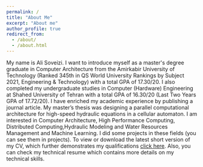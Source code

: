 ```yaml
---
permalink: /
title: "About Me"
excerpt: "About me"
author_profile: true
redirect_from: 
  - /about/
  - /about.html
---
```


My name is Ali Soveizi. I want to introduce myself as a master's degree graduate in Computer Architecture from the Amirkabir University of Technology (Ranked 345th in QS World University Rankings by Subject 2021, Engineering & Technology) with a total GPA of 17.30/20. I also completed my undergraduate studies in Computer (Hardware) Engineering at Shahed University of Tehran with a total GPA of 16.30/20 (Last Two Years GPA of 17.72/20). I have enriched my academic experience by publishing a journal article. My master’s thesis was designing a parallel computational architecture for high-speed hydraulic equations in a cellular automaton. I am interested in Computer Architecture, High Performance Computing, Distributed Computing,Hydraulic Modeling and Water Resources Management and Machine Learning. I did some projects in these fields (you can see them in projects).
To view or download the latest short version of my CV, which further demonstrates my qualifications [click here](https://drive.google.com/file/d/1xlbSgY5ic9eQbIOijeZP2RKWIcM1BhMh/view?usp=sharing). Also, you can check my technical resume which contains more details on my technical skills. 
